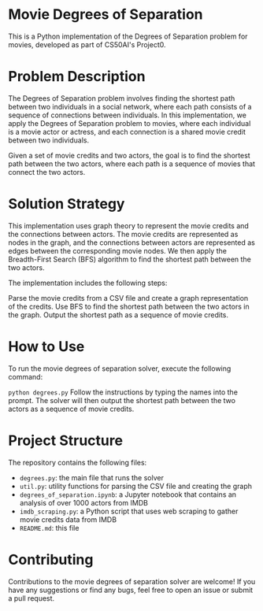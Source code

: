 # Movie Degrees of Separation
This is a Python implementation of the Degrees of Separation problem for movies, developed as part of CS50AI's Project0.

# Problem Description
The Degrees of Separation problem involves finding the shortest path between two individuals in a social network, where each path consists of a sequence of connections between individuals. In this implementation, we apply the Degrees of Separation problem to movies, where each individual is a movie actor or actress, and each connection is a shared movie credit between two individuals.

Given a set of movie credits and two actors, the goal is to find the shortest path between the two actors, where each path is a sequence of movies that connect the two actors.

# Solution Strategy
This implementation uses graph theory to represent the movie credits and the connections between actors. The movie credits are represented as nodes in the graph, and the connections between actors are represented as edges between the corresponding movie nodes. We then apply the Breadth-First Search (BFS) algorithm to find the shortest path between the two actors.

The implementation includes the following steps:

Parse the movie credits from a CSV file and create a graph representation of the credits.
Use BFS to find the shortest path between the two actors in the graph.
Output the shortest path as a sequence of movie credits.

# How to Use
To run the movie degrees of separation solver, execute the following command:

```python degrees.py``` 
Follow the instructions by typing the names into the prompt. The solver will then output the shortest path between the two actors as a sequence of movie credits.

# Project Structure
The repository contains the following files:

* `degrees.py`: the main file that runs the solver
* `util.py`: utility functions for parsing the CSV file and creating the graph
* `degrees_of_separation.ipynb`: a Jupyter notebook that contains an analysis of over 1000 actors from IMDB
* `imdb_scraping.py`: a Python script that uses web scraping to gather movie credits data from IMDB
* `README.md`: this file

# Contributing
Contributions to the movie degrees of separation solver are welcome! If you have any suggestions or find any bugs, feel free to open an issue or submit a pull request.
